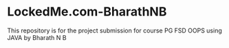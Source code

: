 # LockedMe.com-BharathNB
This repository is for the project submission for course PG FSD OOPS using JAVA by Bharath N B
